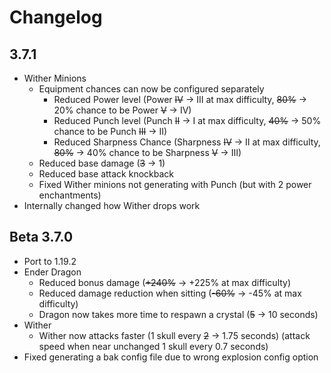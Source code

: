 # Changelog

## 3.7.1
* Wither Minions
  * Equipment chances can now be configured separately
    * Reduced Power level (Power ~~IV~~ -> III at max difficulty, ~~80%~~ -> 20% chance to be Power ~~V~~ -> IV)
    * Reduced Punch level (Punch ~~II~~ -> I at max difficulty, ~~40%~~ -> 50% chance to be Punch ~~III~~ -> II)
    * Reduced Sharpness Chance (Sharpness ~~IV~~ -> II at max difficulty, ~~80%~~ -> 40% chance to be Sharpness ~~V~~ -> III)
  * Reduced base damage (~~3~~ -> 1)
  * Reduced base attack knockback
  * Fixed Wither minions not generating with Punch (but with 2 power enchantments)
* Internally changed how Wither drops work

## Beta 3.7.0
* Port to 1.19.2
* Ender Dragon
  * Reduced bonus damage (~~+240%~~ -> +225% at max difficulty)
  * Reduced damage reduction when sitting (~~-60%~~ -> -45% at max difficulty)
  * Dragon now takes more time to respawn a crystal (~~5~~ -> 10 seconds)
* Wither
  * Wither now attacks faster (1 skull every ~~2~~ -> 1.75 seconds) (attack speed when near unchanged 1 skull every 0.7 seconds)
* Fixed generating a bak config file due to wrong explosion config option